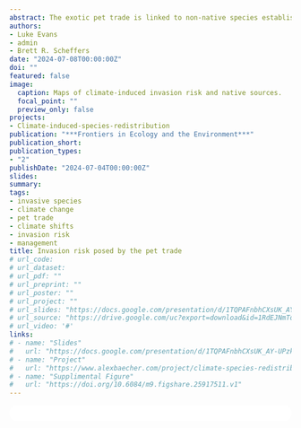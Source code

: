 ```yaml
---
abstract: The exotic pet trade is linked to non-native species establishment and climate change compounds invasion risk, overwhelming management efforts. We characterize the world's largest market for exotic pets, providing a real-time snapshot of species with invasion potential, and assessed the current and future risk posed to native systems. We found a diverse marketplace of 1,178 terrestrial vertebrates, predominately tropical species. Using 2,818 brick-and-mortar stores we developed spatial models of propagule risk. Here we show future climate change threatens 194% increase in climate suitability which in turn equates to an 83% of total land area in the USA becoming suitable for invasion by 2080. Rapid growth in this industry is expected to exacerbate current findings, especially at southern most latitudes. The real-time nature of this study provides more actionable management information than outdated import data. 
authors:
- Luke Evans
- admin
- Brett R. Scheffers
date: "2024-07-08T00:00:00Z"
doi: ""
featured: false
image:
  caption: Maps of climate-induced invasion risk and native sources.
  focal_point: ""
  preview_only: false
projects:
- Climate-induced-species-redistribution
publication: "***Frontiers in Ecology and the Environment***"
publication_short:
publication_types:
- "2"
publishDate: "2024-07-04T00:00:00Z"
slides: 
summary: 
tags:
- invasive species
- climate change
- pet trade
- climate shifts
- invasion risk
- management
title: Invasion risk posed by the pet trade
# url_code: 
# url_dataset: 
# url_pdf: ""
# url_preprint: ""
# url_poster: ""
# url_project: ""
# url_slides: "https://docs.google.com/presentation/d/1TQPAFnbhCXsUK_AY-UPzkbMXX0erVa8u/edit?usp=sharing&ouid=118161165194611535602&rtpof=true&sd=true"
# url_source: "https://drive.google.com/uc?export=download&id=1RdEJNmTodxNHeI4Ay99SCpf5Fygx0k3g"
# url_video: '#'
links:
# - name: "Slides"
#   url: "https://docs.google.com/presentation/d/1TQPAFnbhCXsUK_AY-UPzkbMXX0erVa8u/edit?usp=sharing&ouid=118161165194611535602&rtpof=true&sd=true"
# - name: "Project"
#   url: "https://www.alexbaecher.com/project/climate-species-redistribution/"
# - name: "Supplimental Figure"
#   url: "https://doi.org/10.6084/m9.figshare.25917511.v1"
---
```


<html>
  <style>
    section {
        background: white;
        color: black;
        border-radius: 1em;
        padding: 1em;
        left: 50% }
    #inner {
        display: inline-block;
        display: flex;
        align-items: center;
        justify-content: center }
  </style>
  <section>
    <div id="inner">
      <script type='text/javascript' src='https://d1bxh8uas1mnw7.cloudfront.net/assets/embed.js'></script>
        <span style="float:left"; 
          class="__dimensions_badge_embed__" 
          data-doi="10.1111/jbi.14973" 
          data-hide-zero-citations="true" 
          data-legend="always">
        </span>
      <script async src="https://badge.dimensions.ai/badge.js" charset="utf-8"></script>
        <div  style="float:right"; 
          data-link-target="_blank" 
          data-badge-details="right" 
          data-badge-type="medium-donut"
          data-doi="10.1111/jbi.14973"   
          data-condensed="true" 
          data-hide-no-mentions="true" 
          class="altmetric-embed">
        </div>
  </section>
